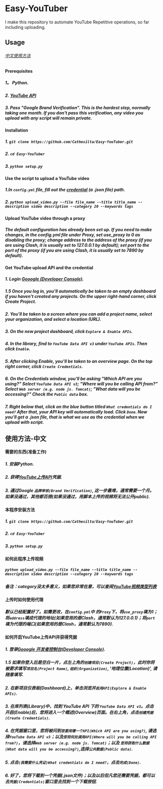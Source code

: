 # Easy-YouTuber
I make this repository to automate YouTube Repetitive operations, so far including uploading.

## Usage
###### [中文使用方法](#使用方法-中文)

#### Prerequisites
##### 1。 Python.
##### 2.  [YouTube API](#get-youtube-upload-api-and-the-credential)
##### 3.  Pass "Google Brand Verification". This is the hardest step, normally taking one month. If you don't pass this verification, any video you upload with any script will remain private.

#### Installation

##### 1. `git clone https://github.com/Cathesilta/Easy-YouTuber.git`
##### 2. `cd Easy-YouTuber`
##### 3. `python setup.py`

#### Use the script to upload a YouTube video

##### 1.In `config.yml` file, fill out the [credential](#get-youtube-upload-api-and-the-credential) (a .json file) path.
##### 2. `python upload_video.py --file file_name --title title_name --description video description --category 20 --keywords tags`

#### Upload YouTube video through a proxy

##### The default configuration has already been set up. If you need to make changes, in the config.yml file under Proxy, set use_proxy to 0 as disabling the proxy; change address to the address of the proxy (if you are using Clash, it is usually set to 127.0.0.1 by default); set port to the port of the proxy (if you are using Clash, it is usually set to 7890 by default).


#### Get YouTube upload API and the credential

##### 1. Login [Gooogle (Developer Console)](https://console.developers.google.com/).
##### 1.5 Once you log in, you’ll automatically be taken to an empty dashboard if you haven't created any projects. On the upper right-hand corner, click Create Project.
##### 2. You’ll be taken to a screen where you can add a project name, select your organization, and select a location (URL).
##### 3. On the new project dashboard, click `Explore & Enable APIs`.
##### 4. In the library, find to `YouTube Data API v3` under `YouTube APIs`. Then click `Enable`.
##### 5. After clicking Enable, you’ll be taken to an overview page. On the top right corner, click `Create Credentials`.
##### 6. On the Credentials window, you'll be asking "Which API are you using?" Select `YouTube Data API v3`; "Where will you be calling API from?" Select `Web server (e.g. node js. Tomcat)`; "What data will you be accessing?" Check the `Public data` box.
##### 7. Right below that, click on the blue button titled `What credentials do I need?` After that, your API key will automatically load. Click `Done`. Now you'll get a .json file, that is what we use as the credential when we upload with script.

## 使用方法-中文


#### 需要的东西(准备工作)
##### 1. 安装Python.
##### 2. 获得[YouTube上传API](#如何开启YouTube上传API并获得凭据)凭据.
##### 3. 通过Google `品牌审核(Brand Verification)`, 这一步最难，通常需要一个月。如果没通过，其他都百搭(如果没通过，用脚本上传的视频将无法公开public).



#### 本程序安装方法

##### 1. `git clone https://github.com/Cathesilta/Easy-YouTuber.git`
##### 2. `cd Easy-YouTuber`
##### 3. `python setup.py`

#### 如何此程序上传视频

##### `python upload_video.py --file file_name --title title_name --description video description --category 20 --keywords tags`
##### 备注：category没太多意义，如果您非常在意，可以查阅[YouTube视频类型列表](https://developers.google.com/youtube/v3/docs/videoCategories/list)


#### 上传时如何使用代理

##### 默认已经配置好了。如需更改，在`config.yml`中 的`Proxy`下，将`use_proxy`填为1；将`address`填成代理的地址(如果您用的是Clash，通常默认为127.0.0.1)；将`port`填为代理的端口(如果您用的是Clash，通常默认为7890).

#### 如何开启YouTube上传API并获得凭据

##### 1. 登录[Gooogle 开发者控制台(Developer Console)](https://console.developers.google.com/).
##### 1.5 如果你登入后是空白一片，点左上角的`创建项目(Create Project)`，此时你将被要求填写`项目名(Project Name)`, `组织(Organization)`, '地理位置(Location)', 请随意填写.
##### 2. 在新项目仪表板(Dashboard)上，单击浏览并`启用API(Explore & Enable APIs)`.
##### 3. 在库列表(Library)中，找到 YouTube API 下的 `YouTube Data API v3`。点击开启(Enable)后，您将进入一个概述(Overview)页面。在右上角，点击`创建凭据(Create Credentials)`.
##### 4. 在凭据窗口里，您将被问到`您要用哪一个API(Which API are you using?)`, 请选择`YouTube Data API v3`；以及`您将何处调用API(Where will you be calling API from?)`，请选择`Web server (e.g. node js. Tomcat)`；以及 `您将获取什么数据(What data will you be accessing?)`,选择`公共数据(Public data)`.
##### 5. 点击`(我需要什么凭证)What credentials do I need?`，点击`完成(Done)`.
##### 6. 好了，您将下载到一个凭据(.json文件)；以及以后但凡您还需要凭据，都可以去`凭据(Credentials)`窗口里去找到一个下载按钮.
